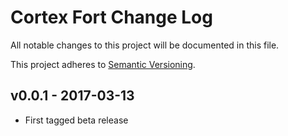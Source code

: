 # Cortex Fort Change Log

All notable changes to this project will be documented in this file.

This project adheres to [Semantic Versioning](CONTRIBUTING.md).


## v0.0.1 - 2017-03-13
- First tagged beta release
